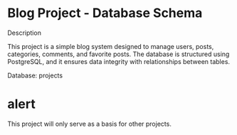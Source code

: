 # Blog Project - Database Schema

Description

This project is a simple blog system designed to manage users, posts, categories, comments, and favorite posts. The database is structured using PostgreSQL, and it ensures data integrity with relationships between tables.

Database: projects

# alert

This project will only serve as a basis for other projects. 
